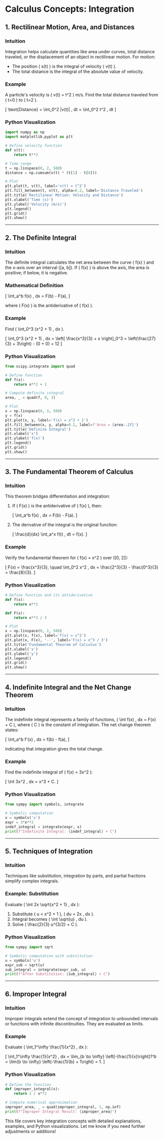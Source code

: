 # Calculus Concepts: Integration

## 1. Rectilinear Motion, Area, and Distances

### Intuition
Integration helps calculate quantities like area under curves, total distance traveled, or the displacement of an object in rectilinear motion. For motion:

- The position \( s(t) \) is the integral of velocity \( v(t) \).
- The total distance is the integral of the absolute value of velocity.

### Example
A particle's velocity is \( v(t) = t^2 \) m/s. Find the total distance traveled from \( t=0 \) to \( t=2 \).

\[
\text{Distance} = \int_0^2 |v(t)| \, dt = \int_0^2 t^2 \, dt
\]

### Python Visualization
```python
import numpy as np
import matplotlib.pyplot as plt

# Define velocity function
def v(t):
    return t**2

# Time range
t = np.linspace(0, 2, 500)
distance = np.cumsum(v(t) * (t[1] - t[0]))

# Plot
plt.plot(t, v(t), label='v(t) = t^2')
plt.fill_between(t, v(t), alpha=0.2, label='Distance Traveled')
plt.title('Rectilinear Motion: Velocity and Distance')
plt.xlabel('Time (s)')
plt.ylabel('Velocity (m/s)')
plt.legend()
plt.grid()
plt.show()
```

---

## 2. The Definite Integral

### Intuition
The definite integral calculates the net area between the curve \( f(x) \) and the x-axis over an interval \([a, b]\). If \( f(x) \) is above the axis, the area is positive; if below, it is negative.

### Mathematical Definition

\[
\int_a^b f(x) \, dx = F(b) - F(a),
\]

where \( F(x) \) is the antiderivative of \( f(x) \).

### Example
Find \( \int_0^3 (x^2 + 1) \, dx \).

\[
\int_0^3 (x^2 + 1) \, dx = \left[ \frac{x^3}{3} + x \right]_0^3 = \left(\frac{27}{3} + 3\right) - (0 + 0) = 12
\]

### Python Visualization
```python
from scipy.integrate import quad

# Define function
def f(x):
    return x**2 + 1

# Compute definite integral
area, _ = quad(f, 0, 3)

# Plot
x = np.linspace(0, 3, 500)
y = f(x)
plt.plot(x, y, label='f(x) = x^2 + 1')
plt.fill_between(x, y, alpha=0.2, label=f'Area = {area:.2f}')
plt.title('Definite Integral')
plt.xlabel('x')
plt.ylabel('f(x)')
plt.legend()
plt.grid()
plt.show()
```

---

## 3. The Fundamental Theorem of Calculus

### Intuition
This theorem bridges differentiation and integration:

1. If \( F(x) \) is the antiderivative of \( f(x) \), then:

    \[
    \int_a^b f(x) \, dx = F(b) - F(a).
    \]

2. The derivative of the integral is the original function:

    \[
    \frac{d}{dx} \int_a^x f(t) \, dt = f(x).
    \]

### Example
Verify the fundamental theorem for \( f(x) = x^2 \) over \([0, 2]\):

\[
F(x) = \frac{x^3}{3}, \quad \int_0^2 x^2 \, dx = \frac{2^3}{3} - \frac{0^3}{3} = \frac{8}{3}.
\]

### Python Visualization
```python
# Define function and its antiderivative
def f(x):
    return x**2

def F(x):
    return x**3 / 3

# Plot
x = np.linspace(0, 2, 500)
plt.plot(x, f(x), label='f(x) = x^2')
plt.plot(x, F(x), '--', label='F(x) = x^3 / 3')
plt.title('Fundamental Theorem of Calculus')
plt.xlabel('x')
plt.ylabel('y')
plt.legend()
plt.grid()
plt.show()
```

---

## 4. Indefinite Integral and the Net Change Theorem

### Intuition
The indefinite integral represents a family of functions, \( \int f(x) \, dx = F(x) + C \), where \( C \) is the constant of integration. The net change theorem states:

\[
\int_a^b f'(x) \, dx = f(b) - f(a),
\]

indicating that integration gives the total change.

### Example
Find the indefinite integral of \( f(x) = 3x^2 \):

\[
\int 3x^2 \, dx = x^3 + C.
\]

### Python Visualization
```python
from sympy import symbols, integrate

# Symbolic computation
x = symbols('x')
expr = 3*x**2
indef_integral = integrate(expr, x)
print(f"Indefinite Integral: {indef_integral} + C")
```

---

## 5. Techniques of Integration

### Intuition
Techniques like substitution, integration by parts, and partial fractions simplify complex integrals.

### Example: Substitution
Evaluate \( \int 2x \sqrt{x^2 + 1} \, dx \):

1. Substitute \( u = x^2 + 1 \), \( du = 2x \, dx \).
2. Integral becomes \( \int \sqrt{u} \, du \).
3. Solve \( \frac{2}{3} u^{3/2} + C \).

### Python Visualization
```python
from sympy import sqrt

# Symbolic computation with substitution
u = symbols('u')
expr_sub = sqrt(u)
sub_integral = integrate(expr_sub, u)
print(f"After Substitution: {sub_integral} + C")
```

---

## 6. Improper Integral

### Intuition
Improper integrals extend the concept of integration to unbounded intervals or functions with infinite discontinuities. They are evaluated as limits.

### Example
Evaluate \( \int_1^\infty \frac{1}{x^2} \, dx \):

\[
\int_1^\infty \frac{1}{x^2} \, dx = \lim_{b \to \infty} \left[-\frac{1}{x}\right]_1^b = \lim_{b \to \infty} \left(-\frac{1}{b} + 1\right) = 1.
\]

### Python Visualization
```python
# Define the function
def improper_integral(x):
    return 1 / x**2

# Compute numerical approximation
improper_area, _ = quad(improper_integral, 1, np.inf)
print(f"Improper Integral Result: {improper_area}")
```

This file covers key integration concepts with detailed explanations, examples, and Python visualizations. Let me know if you need further adjustments or additions!
